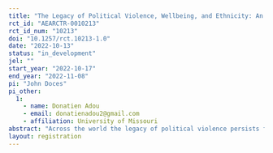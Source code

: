 ```yaml
---
title: "The Legacy of Political Violence, Wellbeing, and Ethnicity: An Experimental Analysis of Cote d'Ivoire and Uganda"
rct_id: "AEARCTR-0010213"
rct_id_num: "10213"
doi: "10.1257/rct.10213-1.0"
date: "2022-10-13"
status: "in_development"
jel: ""
start_year: "2022-10-17"
end_year: "2022-11-08"
pi: "John Doces"
pi_other:
  1:
    - name: Donatien Adou
    - email: donatienadou2@gmail.com
    - affiliation: University of Missouri
abstract: "Across the world the legacy of political violence persists for people often affecting their lives in adverse ways.  Past events of political violence often associated with elections continue to threaten people affecting their wellbeing and identities.  Existing scholarship shows that the legacy of political violence can inversely affect people's wellbeing and also their identities pushing people to feel less satisfied and to identity more closely with their ethnic group.  By reducing wellbeing and causing people to identity more with their ethnic group the legacy of political violence can in turn increase the probability of further political violence.  We test these ideas in Africa focusing on a unique comparative analysis in West and East Africa both of which are regions that have experienced past political violence and thus carry its legacy.  We specifically examine the legacy of political violence, wellbeing, and ethnic identities.  We conduct an experimental analysis treating randomly selected respondents in Cote d'Ivoire and Uganda and treating some with a statement about the legacy of political violence with a control group assigned no statement.  We have several claims: (i) respondents treated with legacy of political violence will have lower levels of wellbeing than those not treated; (ii) the treatment effect on wellbeing will be relatively larger for women than men; (iii) respondents treated with political violence will have more ethnic than national identities.  As an extension and for purposes of comparison we will test these claims in a nationally representative survey (filled by yougov) of Americans to see if the results are consistent.  "
layout: registration
---
```


